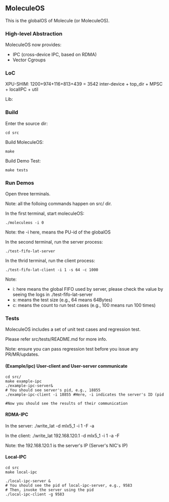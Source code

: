 ## MoleculeOS

This is the globalOS of Molecule (or MoleculeOS).


### High-level Abstraction

MoleculeOS now provides:
- IPC (cross-device IPC, based on RDMA)
- Vector Cgroups

### LoC

XPU-SHIM:
	1200+974+116+813+439 = 3542
	inter-device + top_dir + MPSC + localIPC + util

Lib:




### Build

Enter the source dir:

	cd src

Build MoleculeOS:

	make

Build Demo Test:

	make tests

### Run Demos

Open three terminals.

Note: all the folloing commands happen on src/ dir.

In the first terminal, start moleculeOS:

	./moleculeos -i 0

Note: the -i here, means the PU-id of the globalOS

In the second terminal, run the server process:

	./test-fifo-lat-server

In the thrid terminal, run the client process:

	./test-fifo-lat-client -i 1 -s 64 -c 1000

Note:
- i: here means the global FIFO used by server, please check the value by seeing the logs in ./test-fifo-lat-server
- s: means the test size (e.g., 64 means 64Bytes)
- c: means the count to run test cases (e.g., 100 means run 100 times)


### Tests

MoleculeOS includes a set of unit test cases and regression test.

Please refer src/tests/README.md for more info.

Note: ensure you can pass regression test before you issue any PR/MR/updates.



#### (Example/ipc) User-client and User-server communicate

	cd src/
	make example-ipc
	./example-ipc-server&
	# You should see server's pid, e.g., 18855
	./example-ipc-client -i 18855 #Here, -i indicates the server's ID (pid

	#Now you should see the results of their communication

#### RDMA-IPC

In the server:
./write_lat -d mlx5_1 -i 1 -F -a

In the client:
./write_lat 192.168.120.1 -d mlx5_1 -i 1 -a -F

Note: the 192.168.120.1 is the server's IP (Server's NIC's IP)

#### Local-IPC

	cd src
	make local-ipc

	./local-ipc-server &
	# You should see the pid of local-ipc-server, e.g., 9583
	# Then, invoke the server using the pid
	./local-ipc-client -g 9583
